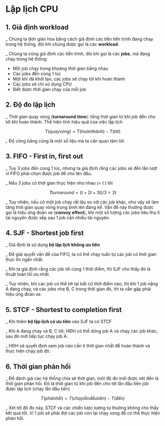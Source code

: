 # Lập lịch CPU

## 1. Giả định workload

\_ Chúng ta đơn giản hóa bằng cách giả định các tiến tiến trình đang chạy trong hệ thống, đôi khi chúng được gọi là các **workload.**

\_ Chúng ta cũng giả định các tiến trình, đôi khi gọi là các **jobs**, mà đang chạy trong hệ thống:

* Mỗi job chạy trong khoảng thời gian bằng nhau
* Các jobs đến cùng 1 lúc
* Một khi đã khởi tạo, các jobs sẽ chạy tới khi hoàn thành
* Các jobs sẽ chỉ sử dụng CPU
* Biết được thời gian chạy của mỗi job

## 2. Độ đo lập lịch

\_ Thời gian quay vòng \(**turnaround time**\): tồng thời gian từ khi job đến cho tới khi hoàn thành. Thể hiện tính hiệu quả của việc lập lịch

$$
T(quay vòng) = T(hoàn thành) - T(tới)
$$

_\__ Độ công bằng cũng là một số liệu mà ta cần quan tâm tới.

## 3. FIFO - First in, first out

\_ Tuy 3 jobs đến cùng 1 lúc, nhưng ta giả định rằng các jobs sẽ đến lần lượt vì FIFO phải chọn được job để cho lên đầu.

\_ Nếu 3 jobs có thời gian thực hiện như nhau \(= t \) thì

$$
Tturnaround = (t + 2t + 3t)/3 = 2t
$$

\_ Tuy nhiên, nếu có một job chạy rất lâu so với các job khác, như vậy sẽ làm tăng thời gian quay vòng trung bình lên đáng kể. Vấn đề này thường được gọi là hiệu ứng đoàn xe \(**convoy effect**\), khi một số lượng các jobs tiêu thụ ít tài nguyên được xếp sau 1 job cần nhiều tài nguyên.

## 4. SJF - Shortest job first

\_ Giả định là sử dụng **bộ lập lịch không ưu tiên**

\_ Để giải quyết vấn đề của FIFO, ta có thể chạy tuần tự các job có thời gian thực thi ngắn nhất.

\_ Khi ta giả định rằng các job tới cùng 1 thời điểm, thì SJF cho thấy đó là thuật toán tối ưu nhất.

\_ Tuy nhiên, khi các job có thể tới tại bất cứ thời điểm nào, thì khi 1 job nặng A đang chạy, và các jobs nhẹ B, C trong thời gian đó, thì ta vẫn gặp phải hiệu ứng đoàn xe.

## 5. STCF - Shortest to completion first

\_ Khi thêm **bộ lập lịch có ưu tiên** vào SJF ta có STCF

\_ Khi A đang chạy và B, C tới; HĐH có thể dừng job A và chạy các job khác, sau đó mới tiếp tục chạy job A.

\_ HĐH sẽ quyết định xem job nào cần ít thời gian nhất để hoàn thành và thực hiện chạy job đó.

## 6. Thời gian phản hồi

\_ Để đánh giá các hệ thống chia sẻ thời gian, một độ đo mới được xét đến là thời gian phản hồi. Đó là thời gian từ khi job đến cho tới lần đầu tiên job được lập lịch \(chạy lần đầu tiên\)

$$
T(phản hồi) = T (chạy lần đầu tiên) - T(đến)
$$

\_ Xét tới độ đo này, STCF và các chiến lược tương tự thường không cho thấy kết quả tốt. Vì 1 job sẽ phải đợi các job còn lại chạy xong để có thể thực hiện phản hồi.

